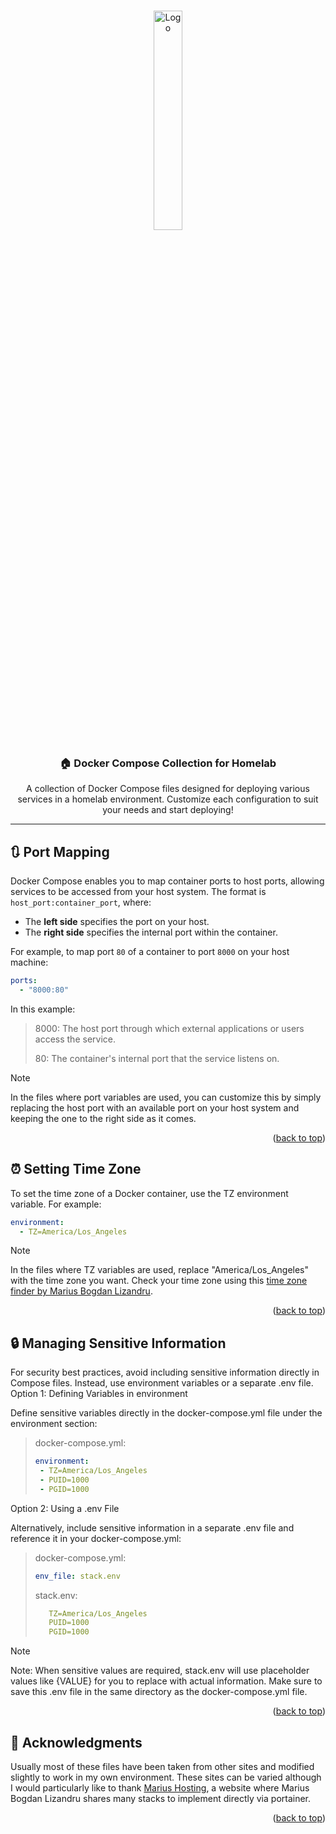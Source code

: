 <a id="readme-top"></a>
<!-- PROJECT LOGO -->
<br />
<div align="center">
  <a href="https://github.com/fzaiter/docker">
    <img src="https://upload.wikimedia.org/wikipedia/commons/thumb/4/4e/Docker_%28container_engine%29_logo.svg/610px-Docker_%28container_engine%29_logo.svg.png" alt="Logo" width="30%" height="30%">
  </a>

  <h3 align="center">🏠 Docker Compose Collection for Homelab</h3>

  <p align="center">
    A collection of Docker Compose files designed for deploying various services in a homelab environment.
    Customize each configuration to suit your needs and start deploying!
  </p>
</div>

---

## 🔃 Port Mapping

Docker Compose enables you to map container ports to host ports, allowing services to be accessed from your host system. The format is `host_port:container_port`, where:

- The **left side** specifies the port on your host.
- The **right side** specifies the internal port within the container.

For example, to map port `80` of a container to port `8000` on your host machine:

```yaml
ports:
  - "8000:80"
```
In this example:
> 8000: The host port through which external applications or users access the service. 
>
> 80: The container's internal port that the service listens on. 

> [!NOTE]  
> In the files where port variables are used, you can customize this by simply replacing the host port with an available port on your host system and keeping the one to the right side as it comes.

<p align="right">(<a href="#readme-top">back to top</a>)</p>

## ⏰ Setting Time Zone

To set the time zone of a Docker container, use the TZ environment variable. For example:
```yaml
environment:
  - TZ=America/Los_Angeles
```
> [!NOTE]  
> In the files where TZ variables are used, replace "America/Los_Angeles" with the time zone you want. Check your time zone using this [time zone finder by Marius Bogdan Lizandru](https://timezone.mariushosting.com/).

<p align="right">(<a href="#readme-top">back to top</a>)</p>

## 🔒 Managing Sensitive Information

For security best practices, avoid including sensitive information directly in Compose files. Instead, use environment variables or a separate .env file.
Option 1: Defining Variables in environment

Define sensitive variables directly in the docker-compose.yml file under the environment section:

>docker-compose.yml:
>```yaml
>environment:
>  - TZ=America/Los_Angeles
>  - PUID=1000
>  - PGID=1000
>```
Option 2: Using a .env File

Alternatively, include sensitive information in a separate .env file and reference it in your docker-compose.yml:

>docker-compose.yml:
>```yaml
>env_file: stack.env
>```
>stack.env:
>```yaml
>    TZ=America/Los_Angeles
>    PUID=1000
>    PGID=1000
>```

> [!NOTE]  
> Note: When sensitive values are required, stack.env will use placeholder values like {VALUE} for you to replace with actual information. Make sure to save this .env file in the same directory as the docker-compose.yml file.

<p align="right">(<a href="#readme-top">back to top</a>)</p>

## 🙏 Acknowledgments

Usually most of these files have been taken from other sites and modified slightly to work in my own environment. These sites can be varied although I would particularly like to thank [Marius Hosting](https://mariushosting.com/), a website where Marius Bogdan Lizandru shares many stacks to implement directly via portainer.

<p align="right">(<a href="#readme-top">back to top</a>)</p>
